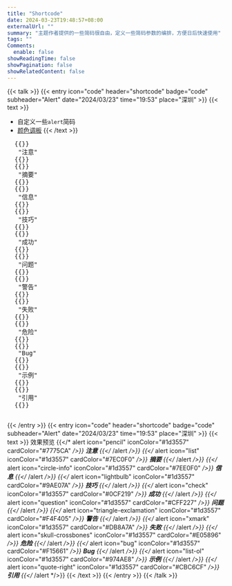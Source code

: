 ```yaml
---
title: "Shortcode"
date: 2024-03-23T19:48:57+08:00
externalUrl: ""
summary: "主题作者提供的一些简码很自由，定义一些简码参数的编排，方便日后快速使用"
tags: ""
Comments:
  enable: false
showReadingTime: false
showPagination: false
showRelatedContent: false
---
```


{{< talk >}}
  {{< entry icon="code" header="shortcode" badge="code" subheader="Alert" date="2024/03/23" time="19:53" place="深圳" >}}
  {{< text >}}
  - 自定义一些`alert`简码
  - [颜色调板](https://htmlcolorcodes.com/color-picker/)
  {{< /text >}}
  <pre>
  {{</* alert icon="pencli" iconColor="#1d3557" cardColor="#7775CA" */>}}
   "注意"
  {{</* /alert */>}}
  {{</* alert icon="list" iconColor="#1d3557" cardColor="#7EC0F0"  */>}}
   "摘要"
  {{</* /alert */>}}
  {{</* alert icon="circle-info" iconColor="#1d3557" cardColor="#7EE0F0"  */>}}
   "信息"
  {{</* /alert */>}}
  {{</* alert icon="lightbulb" iconColor="#1d3557" cardColor="#9AE07A"  */>}}
   "技巧"
  {{</* /alert */>}}
  {{</* alert icon="check" iconColor="#1d3557" cardColor="#0CF219"  */>}}
   "成功"
  {{</* /alert */>}}
  {{</* alert icon="question" iconColor="#1d3557" cardColor="#CFF227"  */>}}
   "问题"
  {{</* /alert */>}}
  {{</* alert icon="triangle-exclamation" iconColor="#1d3557" cardColor="#F4F405"  */>}}
   "警告"
  {{</* /alert */>}}
  {{</* alert icon="xmark" iconColor="#1d3557" cardColor="#DB8A7A"  */>}}
   "失败"
  {{</* /alert */>}}
  {{</* alert icon="skull-crossbones" iconColor="#1d3557" cardColor="#E05896"  */>}}
   "危险"
  {{</* /alert */>}}
  {{</* alert icon="bug" iconColor="#1d3557" cardColor="#F15661"  */>}}
   "Bug"
  {{</* /alert */>}}
  {{</* alert icon="list-ol" iconColor="#1d3557" cardColor="#974AE8"  */>}}
   "示例"
  {{</* /alert */>}}
  {{</* alert icon="quote-right" iconColor="#1d3557" cardColor="#CBC6CF"  */>}}
   "引用"
  {{</* /alert */>}}
  </pre>
  {{< /entry >}}
  {{< entry icon="code" header="shortcode" badge="code" subheader="Alert" date="2024/03/23" time="19:53" place="深圳" >}}
  {{< text >}}
  效果预览
  {{</* alert icon="pencil" iconColor="#1d3557" cardColor="#7775CA" */>}}
   **注意**
  {{</* /alert */>}}
  {{</* alert icon="list" iconColor="#1d3557" cardColor="#7EC0F0"  */>}}
   **摘要**
  {{</* /alert */>}}
  {{</* alert icon="circle-info" iconColor="#1d3557" cardColor="#7EE0F0"  */>}}
   **信息**
  {{</* /alert */>}}
  {{</* alert icon="lightbulb" iconColor="#1d3557" cardColor="#9AE07A"  */>}}
   **技巧**
  {{</* /alert */>}}
  {{</* alert icon="check" iconColor="#1d3557" cardColor="#0CF219"  */>}}
   **成功**
  {{</* /alert */>}}
  {{</* alert icon="question" iconColor="#1d3557" cardColor="#CFF227"  */>}}
   **问题**
  {{</* /alert */>}}
  {{</* alert icon="triangle-exclamation" iconColor="#1d3557" cardColor="#F4F405"  */>}}
   **警告**
  {{</* /alert */>}}
  {{</* alert icon="xmark" iconColor="#1d3557" cardColor="#DB8A7A"  */>}}
   **失败**
  {{</* /alert */>}}
  {{</* alert icon="skull-crossbones" iconColor="#1d3557" cardColor="#E05896"  */>}}
   **危险**
  {{</* /alert */>}}
  {{</* alert icon="bug" iconColor="#1d3557" cardColor="#F15661"  */>}}
   **Bug**
  {{</* /alert */>}}
  {{</* alert icon="list-ol" iconColor="#1d3557" cardColor="#974AE8"  */>}}
   **示例**
  {{</* /alert */>}}
  {{</* alert icon="quote-right" iconColor="#1d3557" cardColor="#CBC6CF"  */>}}
   **引用**
  {{</* /alert */>}}
  {{< /text >}}
  {{< /entry >}}
{{< /talk >}}
